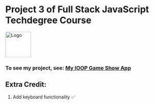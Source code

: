 # Project 3 of Full Stack JavaScript Techdegree Course

<p>
<img src="https://uploads.teamtreehouse.com/production/profile-photos/8931982/thumb_IMG_3204_2-5-profile.jpg" alt="Logo" width="80" height="80">
</p>

### To see my project, see: <a href="https://misaruiz.github.io/04-oop-game-show-app/" target="_blank">My IOOP Game Show App</a>

## Extra Credit:

1. Add keyboard functionality ✅
